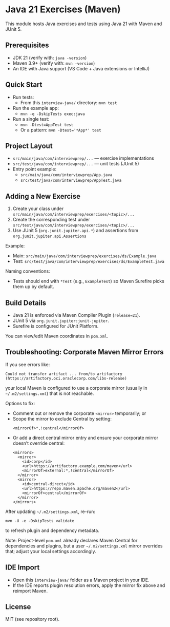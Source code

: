 # Java 21 Exercises (Maven)

This module hosts Java exercises and tests using Java 21 with Maven and JUnit 5.

## Prerequisites
- JDK 21 (verify with: `java -version`)
- Maven 3.9+ (verify with: `mvn -version`)
- An IDE with Java support (VS Code + Java extensions or IntelliJ)

## Quick Start
- Run tests:
  - From this `interview-java/` directory: `mvn test`
- Run the example app:
  - `mvn -q -DskipTests exec:java`
- Run a single test:
  - `mvn -Dtest=AppTest test`
  - Or a pattern: `mvn -Dtest='*App*' test`

## Project Layout
- `src/main/java/com/interviewprep/...` — exercise implementations
- `src/test/java/com/interviewprep/...` — unit tests (JUnit 5)
- Entry point example:
  - `src/main/java/com/interviewprep/App.java`
  - `src/test/java/com/interviewprep/AppTest.java`

## Adding a New Exercise
1. Create your class under `src/main/java/com/interviewprep/exercises/<topic>/...`
2. Create the corresponding test under `src/test/java/com/interviewprep/exercises/<topic>/...`
3. Use JUnit 5 (`org.junit.jupiter.api.*`) and assertions from `org.junit.jupiter.api.Assertions`

Example:
- Main: `src/main/java/com/interviewprep/exercises/ds/Example.java`
- Test: `src/test/java/com/interviewprep/exercises/ds/ExampleTest.java`

Naming conventions:
- Tests should end with `*Test` (e.g., `ExampleTest`) so Maven Surefire picks them up by default.

## Build Details
- Java 21 is enforced via Maven Compiler Plugin (`release=21`).
- JUnit 5 via `org.junit.jupiter:junit-jupiter`.
- Surefire is configured for JUnit Platform.

You can view/edit Maven coordinates in `pom.xml`.

## Troubleshooting: Corporate Maven Mirror Errors
If you see errors like:
```
Could not transfer artifact ... from/to artifactory (https://artifactory.oci.oraclecorp.com/libs-release)
```
your local Maven is configured to use a corporate mirror (usually in `~/.m2/settings.xml`) that is not reachable.

Options to fix:
- Comment out or remove the corporate `<mirror>` temporarily; or
- Scope the mirror to exclude Central by setting:
  ```
  <mirrorOf>*,!central</mirrorOf>
  ```
- Or add a direct central mirror entry and ensure your corporate mirror doesn’t override central:
  ```
  <mirrors>
    <mirror>
      <id>corp</id>
      <url>https://artifactory.example.com/maven</url>
      <mirrorOf>external:*,!central</mirrorOf>
    </mirror>
    <mirror>
      <id>central-direct</id>
      <url>https://repo.maven.apache.org/maven2</url>
      <mirrorOf>central</mirrorOf>
    </mirror>
  </mirrors>
  ```
After updating `~/.m2/settings.xml`, re-run:
```
mvn -U -e -DskipTests validate
```
to refresh plugin and dependency metadata.

Note: Project-level `pom.xml` already declares Maven Central for dependencies and plugins, but a user `~/.m2/settings.xml` mirror overrides that; adjust your local settings accordingly.

## IDE Import
- Open this `interview-java/` folder as a Maven project in your IDE.
- If the IDE reports plugin resolution errors, apply the mirror fix above and reimport Maven.

## License
MIT (see repository root).
